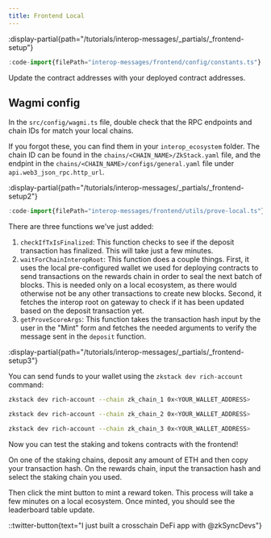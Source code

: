 ```yaml
---
title: Frontend Local
---
```


:display-partial{path="/tutorials/interop-messages/_partials/_frontend-setup"}

```ts [src/config/constants.ts]
:code-import{filePath="interop-messages/frontend/config/constants.ts"}
```

Update the contract addresses with your deployed contract addresses.

## Wagmi config

In the `src/config/wagmi.ts` file, double check that the RPC endpoints and chain IDs for match your local chains.

If you forgot these, you can find them in your `interop_ecosystem` folder.
The chain ID can be found in the `chains/<CHAIN_NAME>/ZkStack.yaml` file,
and the endpint in the `chains/<CHAIN_NAME>/configs/general.yaml` file under `api.web3_json_rpc.http_url`.

:display-partial{path="/tutorials/interop-messages/_partials/_frontend-setup2"}

```ts [src/utils/prove.ts]
:code-import{filePath="interop-messages/frontend/utils/prove-local.ts"}
```

There are three functions we've just added:

1. `checkIfTxIsFinalized`: This function checks to see if the deposit transaction has finalized.
  This will take just a few minutes.
1. `waitForChainInteropRoot`: This function does a couple things.
  First, it uses the local pre-configured wallet we used for deploying contracts to send transactions on the rewards chain
  in order to seal the next batch of blocks.
  This is needed only on a local ecosystem, as there would otherwise not be any other transactions to create new blocks.
  Second, it fetches the interop root on gateway to check if it has been updated based on the deposit transaction yet.
1. `getProveScoreArgs`: This function takes the transaction hash input by the user in the "Mint" form
  and fetches the needed arguments to verify the message sent in the `deposit` function.

:display-partial{path="/tutorials/interop-messages/_partials/_frontend-setup3"}

You can send funds to your wallet using the `zkstack dev rich-account` command:

```bash
zkstack dev rich-account --chain zk_chain_1 0x<YOUR_WALLET_ADDRESS>
```

```bash
zkstack dev rich-account --chain zk_chain_2 0x<YOUR_WALLET_ADDRESS>
```

```bash
zkstack dev rich-account --chain zk_chain_3 0x<YOUR_WALLET_ADDRESS>
```

Now you can test the staking and tokens contracts with the frontend!

On one of the staking chains, deposit any amount of ETH and then copy your transaction hash.
On the rewards chain, input the transaction hash and select the staking chain you used.

Then click the mint button to mint a reward token.
This process will take a few minutes on a local ecosystem.
Once minted, you should see the leaderboard table update.

::twitter-button{text="I just built a crosschain DeFi app with @zkSyncDevs"}
